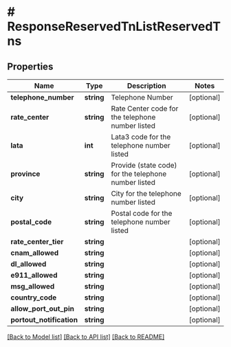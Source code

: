# # ResponseReservedTnListReservedTns

## Properties

Name | Type | Description | Notes
------------ | ------------- | ------------- | -------------
**telephone_number** | **string** | Telephone Number | [optional]
**rate_center** | **string** | Rate Center code for the telephone number listed | [optional]
**lata** | **int** | Lata3 code for the telephone number listed | [optional]
**province** | **string** | Provide (state code) for the telephone number listed | [optional]
**city** | **string** | City for the telephone number listed | [optional]
**postal_code** | **string** | Postal code for the telephone number listed | [optional]
**rate_center_tier** | **string** |  | [optional]
**cnam_allowed** | **string** |  | [optional]
**dl_allowed** | **string** |  | [optional]
**e911_allowed** | **string** |  | [optional]
**msg_allowed** | **string** |  | [optional]
**country_code** | **string** |  | [optional]
**allow_port_out_pin** | **string** |  | [optional]
**portout_notification** | **string** |  | [optional]

[[Back to Model list]](../../README.md#models) [[Back to API list]](../../README.md#endpoints) [[Back to README]](../../README.md)
